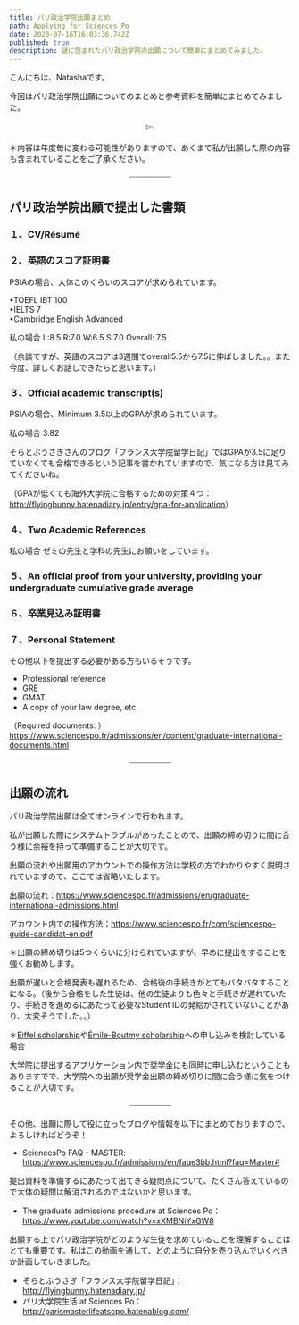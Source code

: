 ```yaml
---
title: パリ政治学院出願まとめ
path: Applying for Sciences Po
date: 2020-07-16T16:03:36.742Z
published: true
description: 謎に包まれたパリ政治学院の出願について簡単にまとめてみました。
---
```

こんにちは、Natashaです。

今回はパリ政治学院出願についてのまとめと参考資料を簡単にまとめてみました。

<p style="text-align: center;">𓆸</p>

＊内容は年度毎に変わる可能性がありますので、あくまで私が出願した際の内容も含まれていることをご了承ください。

<p style="text-align: center;">┈┈┈┈┈┈┈┈┈</p>

## パリ政治学院出願で提出した書類

### **１、CV/Résumé**

### **２、英語のスコア証明書**

PSIAの場合、大体このくらいのスコアが求められています。

•TOEFL IBT 100\
•IELTS 7\
•Cambridge English Advanced

私の場合 L:8.5 R:7.0 W:6.5 S:7.0 Overall: 7.5

（余談ですが、英語のスコアは3週間でoverall5.5から7.5に伸ばしました。。また今度、詳しくお話しできたらと思います。）

### ３、Official academic transcript(s)

PSIAの場合、Minimum 3.5以上のGPAが求められています。

私の場合 3.82

そらとぶうさぎさんのブログ「フランス大学院留学日記」ではGPAが3.5に足りていなくても合格できるという記事を書かれていますので、気になる方は見てみてくださいね。

（GPAが低くても海外大学院に合格するための対策４つ：<http://flyingbunny.hatenadiary.jp/entry/gpa-for-application>）

### ４、Two Academic References

私の場合 ゼミの先生と学科の先生にお願いをしています。

### ５、An official proof from your university, providing your undergraduate cumulative grade average

### ６、卒業見込み証明書

### ７、Personal Statement

その他以下を提出する必要がある方もいるそうです。

* Professional reference
* GRE
* GMAT
* A copy of your law degree, etc.

（Required documents: ）<https://www.sciencespo.fr/admissions/en/content/graduate-international-documents.html>

<p style="text-align: center;">┈┈┈┈┈┈┈┈┈</p>

## 出願の流れ

パリ政治学院出願は全てオンラインで行われます。

私が出願した際にシステムトラブルがあったことので、出願の締め切りに間に合う様に余裕を持って準備することが大切です。

出願の流れや出願用のアカウントでの操作方法は学校の方でわかりやすく説明されていますので、ここでは省略いたします。

出願の流れ：<https://www.sciencespo.fr/admissions/en/graduate-international-admissions.html>

アカウント内での操作方法；<https://www.sciencespo.fr/com/sciencespo-guide-candidat-en.pdf>

＊出願の締め切りは5つくらいに分けられていますが、早めに提出をすることを強くお勧めします。

出願が遅いと合格発表も遅れるため、合格後の手続きがとてもバタバタすることになる。（後から合格をした生徒は、他の生徒よりも色々と手続きが遅れていたり、手続きを進めるにあたって必要なStudent IDの発給がされていないことがあり、大変そうでした。。）

＊[Eiffel scholarship](http://www.sciencespo.fr/students/en/finance/financial-aid/eiffel-scholarship)や[Émile-Boutmy scholarship](http://www.sciencespo.fr/students/en/fees-funding/financial-aid/emile-boutmy-scholarship)への申し込みを検討している場合

大学院に提出するアプリケーション内で奨学金にも同時に申し込むということもありますでで、大学院への出願が奨学金出願の締め切りに間に合う様に気をつけることが大切です。

<p style="text-align: center;">┈┈┈┈┈┈┈┈┈</p>

その他、出願に際して役に立ったブログや情報を以下にまとめておりますので、よろしければどうぞ！

* SciencesPo FAQ - MASTER: <https://www.sciencespo.fr/admissions/en/faqe3bb.html?faq=Master#>

提出資料を準備するにあたって出てきる疑問点について、たくさん答えているので大体の疑問は解消されるのではないかと思います。

* The graduate admissions procedure at Sciences Po：<https://www.youtube.com/watch?v=xXMBNiYxGW8>

出願する上でパリ政治学院がどのような生徒を求めていることを理解することはとても重要です。私はこの動画を通して、どのように自分を売り込んでいくべきか計画していきました。

* そらとぶうさぎ「フランス大学院留学日記」：<http://flyingbunny.hatenadiary.jp/>
* パリ大学院生活 at Sciences Po：<http://parismasterlifeatscpo.hatenablog.com/>